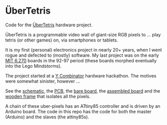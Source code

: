 ÜberTetris
==========

Code for the [ÜberTetris](doc/v0/schematic.png) hardware project.

ÜberTetris is a programmable video wall of giant-size RGB pixels to ... play tetris (or other games) on, via smartphones or tablets.

It is my first (personal) electronics project in nearly 20+ years, when I went rogue and defected to (mostly) software. My last project was on the early [MIT 6.270](http://www.cs.cmu.edu/~chuck/robotpg/robofaq/17.html#17.1) boards in the 92-97 period (these boards morphed eventually into the Lego Mindstorms).

The project started at a [Y Combinator](http://ycombinator.com/) hardware hackathon. The motives were somewhat sinister, however ...

See the [schematic](doc/v0/schematic.png), the [PCB](doc/v0/pcb.png), the [bare board](doc/v0/board-bare.jpeg), the [assembled board](doc/v0/board-assembled.jpeg) and the [wooden frame](doc/v0/wood-frame.jpeg) that isolates all the pixels.

A chain of these uber-pixels has an ATtiny85 controller and is driven by an Arduino board. The code in this repo has the code for both the master (Arduino) and the slaves (the attiny85s).
